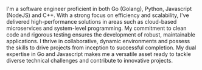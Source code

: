 
I'm a software engineer proficient in both Go (Golang), Python, Javascript (NodeJS) and C++. With a strong focus on efficiency and scalability, I've delivered high-performance solutions in areas such as cloud-based microservices and system-level programming. My commitment to clean code and rigorous testing ensures the development of robust, maintainable applications. I thrive in collaborative, dynamic environments and possess the skills to drive projects from inception to successful completion. My dual expertise in Go and Javascript makes me a versatile asset ready to tackle diverse technical challenges and contribute to innovative projects.

